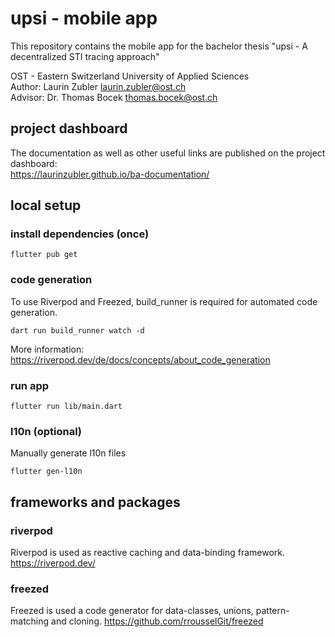 # upsi - mobile app
This repository contains the mobile app for the bachelor thesis "upsi - A decentralized STI tracing approach"

OST - Eastern Switzerland University of Applied Sciences  
Author: Laurin Zubler [laurin.zubler@ost.ch](mailto:laurin.zubler@ost.ch)  
Advisor: Dr. Thomas Bocek [thomas.bocek@ost.ch](mailto:thomas.bocek@ost.ch)

## project dashboard
The documentation as well as other useful links are published on the project dashboard:  
https://laurinzubler.github.io/ba-documentation/

## local setup
### install dependencies (once)
```console
flutter pub get
```

### code generation
To use Riverpod and Freezed, build_runner is required for automated code generation.
```console
dart run build_runner watch -d
```
More information: https://riverpod.dev/de/docs/concepts/about_code_generation

### run app
```console
flutter run lib/main.dart
```

### l10n (optional)
Manually generate l10n files
```console
flutter gen-l10n
```

## frameworks and packages
### riverpod
Riverpod is used as reactive caching and data-binding framework. https://riverpod.dev/

### freezed
Freezed is used a code generator for data-classes, unions, pattern-matching and cloning. https://github.com/rrousselGit/freezed
